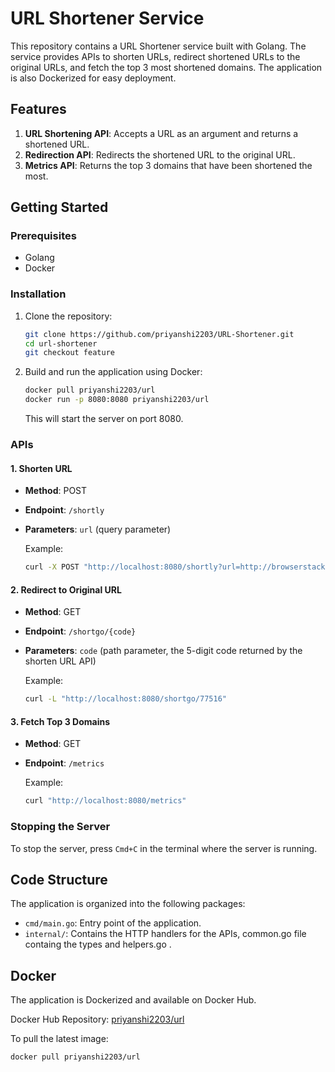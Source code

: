 # URL Shortener Service

This repository contains a URL Shortener service built with Golang. The service provides APIs to shorten URLs, redirect shortened URLs to the original URLs, and fetch the top 3 most shortened domains. The application is also Dockerized for easy deployment.

## Features

1. **URL Shortening API**: Accepts a URL as an argument and returns a shortened URL.
2. **Redirection API**: Redirects the shortened URL to the original URL.
3. **Metrics API**: Returns the top 3 domains that have been shortened the most.

## Getting Started

### Prerequisites

- Golang
- Docker

### Installation

1. Clone the repository:
    ```sh
    git clone https://github.com/priyanshi2203/URL-Shortener.git
    cd url-shortener
    git checkout feature
    ```

2. Build and run the application using Docker:
    ```sh
    docker pull priyanshi2203/url
    docker run -p 8080:8080 priyanshi2203/url
    ```

    This will start the server on port 8080.

### APIs

#### 1. Shorten URL

- **Method**: POST
- **Endpoint**: `/shortly`
- **Parameters**: `url` (query parameter)

    Example:
    ```sh
    curl -X POST "http://localhost:8080/shortly?url=http://browserstack.com/swedcfrvgbthnjymkumyjnhgtsdcbfvdcdefrtgcvdxcfvcfvgdcfvgbcdfgcdfvgfcvg"
    ```

#### 2. Redirect to Original URL

- **Method**: GET
- **Endpoint**: `/shortgo/{code}`
- **Parameters**: `code` (path parameter, the 5-digit code returned by the shorten URL API)

    Example:
    ```sh
    curl -L "http://localhost:8080/shortgo/77516"
    ```

#### 3. Fetch Top 3 Domains

- **Method**: GET
- **Endpoint**: `/metrics`

    Example:
    ```sh
    curl "http://localhost:8080/metrics"
    ```

### Stopping the Server

To stop the server, press `Cmd+C` in the terminal where the server is running.

## Code Structure

The application is organized into the following packages:

- `cmd/main.go`: Entry point of the application.
- `internal/`: Contains the HTTP handlers for the APIs, common.go file containg the types and helpers.go .

## Docker

The application is Dockerized and available on Docker Hub.

Docker Hub Repository: [priyanshi2203/url](https://hub.docker.com/repository/docker/priyanshi2203/url)

To pull the latest image:

```sh
docker pull priyanshi2203/url